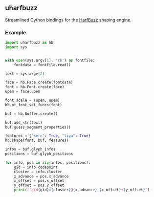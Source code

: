 ## uharfbuzz

Streamlined Cython bindings for the [HarfBuzz][hb] shaping engine.


### Example

```python
import uharfbuzz as hb
import sys


with open(sys.argv[1], 'rb') as fontfile:
    fontdata = fontfile.read()

text = sys.argv[2]

face = hb.Face.create(fontdata)
font = hb.Font.create(face)
upem = face.upem

font.scale = (upem, upem)
hb.ot_font_set_funcs(font)

buf = hb.Buffer.create()

buf.add_str(text)
buf.guess_segment_properties()

features = {"kern": True, "liga": True}
hb.shape(font, buf, features)

infos = buf.glyph_infos
positions = buf.glyph_positions

for info, pos in zip(infos, positions):
    gid = info.codepoint
    cluster = info.cluster
    x_advance = pos.x_advance
    x_offset = pos.x_offset
    y_offset = pos.y_offset
    print(f"gid{gid}={cluster}@{x_advance},{x_offset}+{y_offset}")
```


[hb]: https://github.com/harfbuzz/harfbuzz
